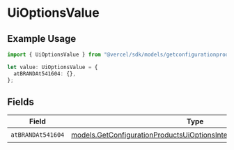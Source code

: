 # UiOptionsValue

## Example Usage

```typescript
import { UiOptionsValue } from "@vercel/sdk/models/getconfigurationproductsop.js";

let value: UiOptionsValue = {
  atBRANDAt541604: {},
};
```

## Fields

| Field                                                                                                                                            | Type                                                                                                                                             | Required                                                                                                                                         | Description                                                                                                                                      |
| ------------------------------------------------------------------------------------------------------------------------------------------------ | ------------------------------------------------------------------------------------------------------------------------------------------------ | ------------------------------------------------------------------------------------------------------------------------------------------------ | ------------------------------------------------------------------------------------------------------------------------------------------------ |
| `atBRANDAt541604`                                                                                                                                | [models.GetConfigurationProductsUiOptionsIntegrationsAtBRANDAt541604](../models/getconfigurationproductsuioptionsintegrationsatbrandat541604.md) | :heavy_check_mark:                                                                                                                               | N/A                                                                                                                                              |